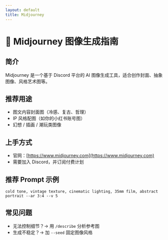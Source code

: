 ```yaml
---
layout: default
title: Midjourney
---
```


# 🎨 Midjourney 图像生成指南

## 简介
Midjourney 是一个基于 Discord 平台的 AI 图像生成工具，适合创作封面、抽象图像、风格艺术图等。

## 推荐用途
- 图文内容封面图（冷感、复古、哲理）
- IP 风格配图（如你的小红书账号图）
- 幻想 / 插画 / 潮玩类图像

## 上手方式
- 官网：[https://www.midjourney.com](https://www.midjourney.com)
- 需要加入 Discord，并订阅付费计划

## 推荐 Prompt 示例
```
cold tone, vintage texture, cinematic lighting, 35mm film, abstract portrait --ar 3:4 --v 5
```

## 常见问题
- 无法控制细节？→ 用 `/describe` 分析参考图
- 生成不稳定？→ 加 `--seed` 固定图像风格
